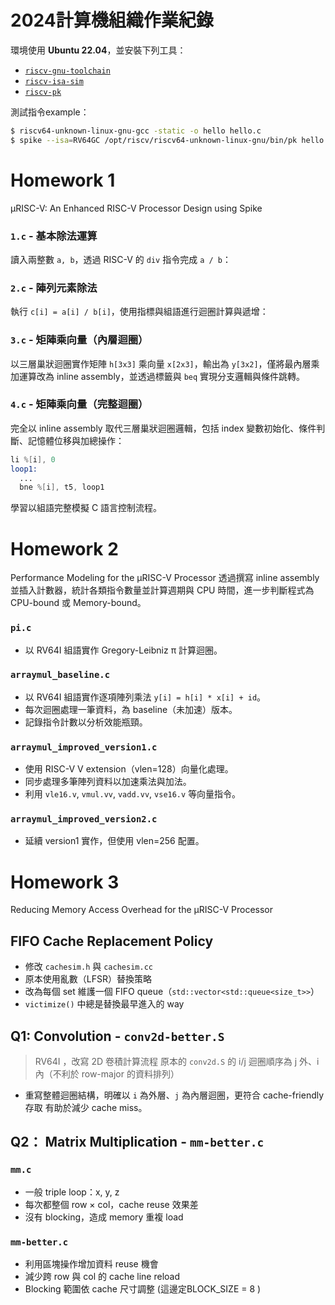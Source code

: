 # 2024計算機組織作業紀錄
環境使用 **Ubuntu 22.04**，並安裝下列工具：

- [`riscv-gnu-toolchain`](https://github.com/riscv-collab/riscv-gnu-toolchain)
- [`riscv-isa-sim`](https://github.com/riscv-software-src/riscv-isa-sim)
- [`riscv-pk`](https://github.com/riscv-software-src/riscv-pk)

測試指令example：
```bash
$ riscv64-unknown-linux-gnu-gcc -static -o hello hello.c
$ spike --isa=RV64GC /opt/riscv/riscv64-unknown-linux-gnu/bin/pk hello
```

# Homework 1 
μRISC-V: An Enhanced RISC-V Processor Design using Spike
### `1.c` - 基本除法運算
讀入兩整數 `a, b`，透過 RISC-V 的 `div` 指令完成 `a / b`：


### `2.c` - 陣列元素除法
執行 `c[i] = a[i] / b[i]`，使用指標與組語進行迴圈計算與遞增：


### `3.c` - 矩陣乘向量（內層迴圈）
以三層巢狀迴圈實作矩陣 `h[3x3]` 乘向量 `x[2x3]`，輸出為 `y[3x2]`，僅將最內層乘加運算改為 inline assembly，並透過標籤與 `beq` 實現分支邏輯與條件跳轉。


### `4.c` - 矩陣乘向量（完整迴圈）
完全以 inline assembly 取代三層巢狀迴圈邏輯，包括 index 變數初始化、條件判斷、記憶體位移與加總操作：
```asm
li %[i], 0
loop1:
  ...
  bne %[i], t5, loop1
```
學習以組語完整模擬 C 語言控制流程。

# Homework 2
Performance Modeling for the μRISC-V Processor
透過撰寫 inline assembly 並插入計數器，統計各類指令數量並計算週期與 CPU 時間，進一步判斷程式為 CPU-bound 或 Memory-bound。
### `pi.c`
- 以 RV64I 組語實作 Gregory-Leibniz π 計算迴圈。

### `arraymul_baseline.c`
- 以 RV64I 組語實作逐項陣列乘法 `y[i] = h[i] * x[i] + id`。
- 每次迴圈處理一筆資料，為 baseline（未加速）版本。
- 記錄指令計數以分析效能瓶頸。

### `arraymul_improved_version1.c`
- 使用 RISC-V V extension（vlen=128）向量化處理。
- 同步處理多筆陣列資料以加速乘法與加法。
- 利用 `vle16.v`, `vmul.vv`, `vadd.vv`, `vse16.v` 等向量指令。

### `arraymul_improved_version2.c`
- 延續 version1 實作，但使用 vlen=256 配置。

# Homework 3
Reducing Memory Access Overhead for the μRISC-V Processor
##  FIFO Cache Replacement Policy

- 修改 `cachesim.h` 與 `cachesim.cc`
- 原本使用亂數（LFSR）替換策略
- 改為每個 set 維護一個 FIFO queue（`std::vector<std::queue<size_t>>`）
- `victimize()` 中總是替換最早進入的 way


##  Q1: Convolution - `conv2d-better.S`

> RV64I ，改寫 2D 卷積計算流程
原本的 `conv2d.S` 的 i/j 迴圈順序為 j 外、i 內（不利於 row-major 的資料排列）
- 重寫整體迴圈結構，明確以 `i` 為外層、`j` 為內層迴圈，更符合 cache-friendly 存取
有助於減少 cache miss。

## Q2： Matrix Multiplication - `mm-better.c`

### `mm.c`
- 一般 triple loop：x, y, z
- 每次都整個 row × col，cache reuse 效果差
- 沒有 blocking，造成 memory 重複 load

### `mm-better.c`
- 利用區塊操作增加資料 reuse 機會
- 減少跨 row 與 col 的 cache line reload
- Blocking 範圍依 cache 尺寸調整 (這邊定BLOCK_SIZE = 8 )
